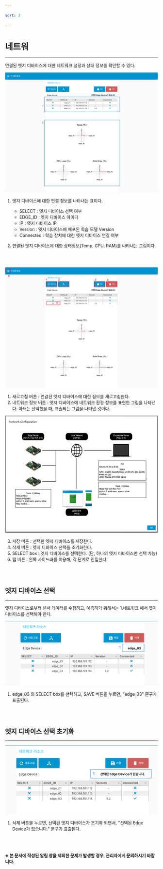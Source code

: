 ```yaml
---

sort: 3

---
```



 
# 네트워

---

연결된 엣지 디바이스에 대한 네트워크 설정과 상태 정보를 확인할 수 있다.<br/>

![main](images/3.1.main.png)

1. 엣지 디바이스에 대한 연결 정보를 나타내는 표이다.
    - SELECT : 엣지 디바이스 선택 여부
    - EDGE_ID : 엣지 디바이스 아이디
    - IP : 엣지 디바이스 IP
    - Version : 엣지 디바이스에 배포된 학습 모델 Version
    - Connected : 학습 장치에 대한 엣지 디바이스 연결 여부
  

2. 연결된 엣지 디바이스에 대한 상태정보(Temp, CPU, RAM)를 나타내는 그림이다.

<br/><br/>

![main_button](images/3.2.main_button.png)

1. 새로고침 버튼 : 연결된 엣지 디바이스에 대한 정보를 새로고침한다.
2. 네트워크 정보 버튼 : 엣지 디바이스에 네트워크 환경 정보를 표현한 그림을 나타낸다. 아래는 선택했을 때, 표출되는 그림을 나타낸 것이다.<br/>

![network_environment_png](images/3.3.network_environment_png.png)

3. 저장 버튼 : 선택한 엣지 디바이스를 저장한다. 
4. 삭제 버튼 : 엣지 디바이스 선택을 초기화한다.
5. SELECT box : 엣지 디바이스를 선택한다. (단, 하나의 엣지 디바이스만 선택 가능)
6. 탭 버튼 : 왼쪽 사이드바를 이용해, 각 단계로 진입한다.

<br/><br/>

## 엣지 디바이스 선택

---

엣지 디바이스로부터 센서 데이터를 수집하고, 예측하기 위해서는 1.네트워크 에서 엣지 디바이스를 선택해야 한다.<br/>

![selecteddevice](images/3.4.selecteddevice.png)

1. edge_03 의 SELECT box를 선택하고, SAVE 버튼을 누르면, "edge_03" 문구가 표출된다.

<br/><br/>

## 엣지 디바이스 선택  초기화

---

![unselecteddevice](images/3.5.unselecteddevice.png)

1. 삭제 버튼을 누르면, 선택된 엣지 디바이스가 초기화 되면서, "선택된 Edge Device가 없습니다." 문구가 표출된다.

<br/><br/>

#### ※ 본 문서에 작성된 알림 창을 제외한 문제가 발생할 경우, 관리자에게 문의하시기 바랍니다.
